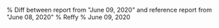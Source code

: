 % Diff between report from "June 09, 2020" and reference report from "June 08, 2020"
% Reffy
% June 09, 2020

